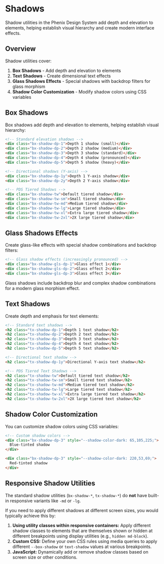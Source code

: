 # Shadows

Shadow utilities in the Phenix Design System add depth and elevation to elements, helping establish visual hierarchy and create modern interface effects.

## Overview

Shadow utilities cover:

1.  **Box Shadows** - Add depth and elevation to elements
2.  **Text Shadows** - Create dimensional text effects
3.  **Glass Shadows Effects** - Special shadows with backdrop filters for glass morphism
4.  **Shadow Color Customization** - Modify shadow colors using CSS variables

## Box Shadows

Box shadows add depth and elevation to elements, helping establish visual hierarchy:

```html
<!-- Standard elevation shadows -->
<div class="bx-shadow-dp-1">Depth 1 shadow (small)</div>
<div class="bx-shadow-dp-2">Depth 2 shadow (medium)</div>
<div class="bx-shadow-dp-3">Depth 3 shadow (standard)</div>
<div class="bx-shadow-dp-4">Depth 4 shadow (pronounced)</div>
<div class="bx-shadow-dp-5">Depth 5 shadow (heavy)</div>

<!-- Directional shadows (Y-axis) -->
<div class="bx-shadow-dp-1y">Depth 1 Y-axis shadow</div>
<div class="bx-shadow-dp-2y">Depth 2 Y-axis shadow</div>

<!-- PDS Tiered Shadows -->
<div class="bx-shadow-tw">Default tiered shadow</div>
<div class="bx-shadow-tw-sm">Small tiered shadow</div>
<div class="bx-shadow-tw-md">Medium tiered shadow</div>
<div class="bx-shadow-tw-lg">Large tiered shadow</div>
<div class="bx-shadow-tw-xl">Extra large tiered shadow</div>
<div class="bx-shadow-tw-2xl">2X large tiered shadow</div>
```

## Glass Shadows Effects

Create glass-like effects with special shadow combinations and backdrop filters:

```html
<!-- Glass shadow effects (increasingly pronounced) -->
<div class="bx-shadow-gls-dp-1">Glass effect 1</div>
<div class="bx-shadow-gls-dp-2">Glass effect 2</div>
<div class="bx-shadow-gls-dp-3">Glass effect 3</div>
```

Glass shadows include backdrop blur and complex shadow combinations for a modern glass morphism effect.

## Text Shadows

Create depth and emphasis for text elements:

```html
<!-- Standard text shadows -->
<h2 class="tx-shadow-dp-1">Depth 1 text shadow</h2>
<h2 class="tx-shadow-dp-2">Depth 2 text shadow</h2>
<h2 class="tx-shadow-dp-3">Depth 3 text shadow</h2>
<h2 class="tx-shadow-dp-4">Depth 4 text shadow</h2>
<h2 class="tx-shadow-dp-5">Depth 5 text shadow</h2>

<!-- Directional text shadow -->
<h2 class="tx-shadow-dp-1y">Directional Y-axis text shadow</h2>

<!-- PDS Tiered Text Shadows -->
<h2 class="tx-shadow-tw">Default tiered text shadow</h2>
<h2 class="tx-shadow-tw-sm">Small tiered text shadow</h2>
<h2 class="tx-shadow-tw-md">Medium tiered text shadow</h2>
<h2 class="tx-shadow-tw-lg">Large tiered text shadow</h2>
<h2 class="tx-shadow-tw-xl">Extra large tiered text shadow</h2>
<h2 class="tx-shadow-tw-2xl">2X large tiered text shadow</h2>
```

## Shadow Color Customization

You can customize shadow colors using CSS variables:

```html
<!-- Custom shadow colors -->
<div class="bx-shadow-dp-3" style="--shadow-color-dark: 65,105,225;">
  Blue-tinted shadow
</div>

<div class="bx-shadow-dp-3" style="--shadow-color-dark: 220,53,69;">
  Red-tinted shadow
</div>
```

## Responsive Shadow Utilities

The standard shadow utilities (`bx-shadow-*`, `tx-shadow-*`) do **not** have built-in responsive variants like `-md` or `-lg`. 

If you need to apply different shadows at different screen sizes, you would typically achieve this by:

1.  **Using utility classes within responsive containers:** Apply different shadow classes to elements that are themselves shown or hidden at different breakpoints using display utilities (e.g., `hidden md-block`).
2.  **Custom CSS:** Define your own CSS rules using media queries to apply different `--box-shadow` or `text-shadow` values at various breakpoints.
3.  **JavaScript:** Dynamically add or remove shadow classes based on screen size or other conditions. 